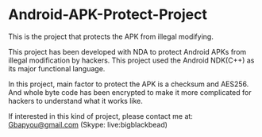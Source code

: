 # Android-APK-Protect-Project
This is the project that protects the APK from illegal modifying.

This project has been developed with NDA to protect Android APKs from illegal modification by hackers.
This project used the Android NDK(C++) as its major functional language.

In this project, main factor to protect the APK is a checksum and AES256.
And whole byte code has been encrypted to make it more complicated for hackers to understand what it works like.

If interested in this kind of project, please contact me at: Gbapyou@gmail.com (Skype: live:bigblackbead)
